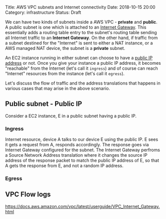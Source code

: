 Title: AWS VPC subnets and Internet connectivity
Date: 2018-10-15 20:00
Category: infrastructure
Status: Draft

We can have two kinds of subnets inside a AWS VPC - __private__ and __public__. A public subnet is one which is 
attached to an [Internet Gateway](https://docs.aws.amazon.com/vpc/latest/userguide/VPC_Internet_Gateway.html). This essentially adds a routing table entry to the subnet's routing table sending all Internet traffic to an **Internet Gateway**. On the other hand, 
if traffic from a subnet destined for the "Internet" is sent to either a NAT instance, or a AWS managed NAT device, the subnet 
is a __private__ subnet. 

An EC2 instance running in either subnet can choose to have a [public IP address](https://docs.aws.amazon.com/AWSEC2/latest/UserGuide/using-instance-addressing.html#concepts-public-addresses)
or not. Once you give your instance a public IP address, it becomes "reachable" from the Internet (let's call it `ingress`) 
and of course can reach "Internet" resources from the instance (let's call it `egress`).

Let's discuss the flow of traffic and the address translations that happens in various cases that may arise 
in the above scenario.

## Public subnet - Public IP

Consider a EC2 instance, E in a public subnet having a public IP.

### Ingress

Internet resource, device A talks to our device E using the public IP. E sees it gets a request from A,
responds accordingly. The response goes via Internet Gateway configured for the subnet. The Internet Gateway
perfroms a Source Network Address translation where it changes the source IP address of the response packet
to match the public IP address of E, so that A gets the response from E, and not a random IP address.

### Egress


## VPC Flow logs


https://docs.aws.amazon.com/vpc/latest/userguide/VPC_Internet_Gateway.html

